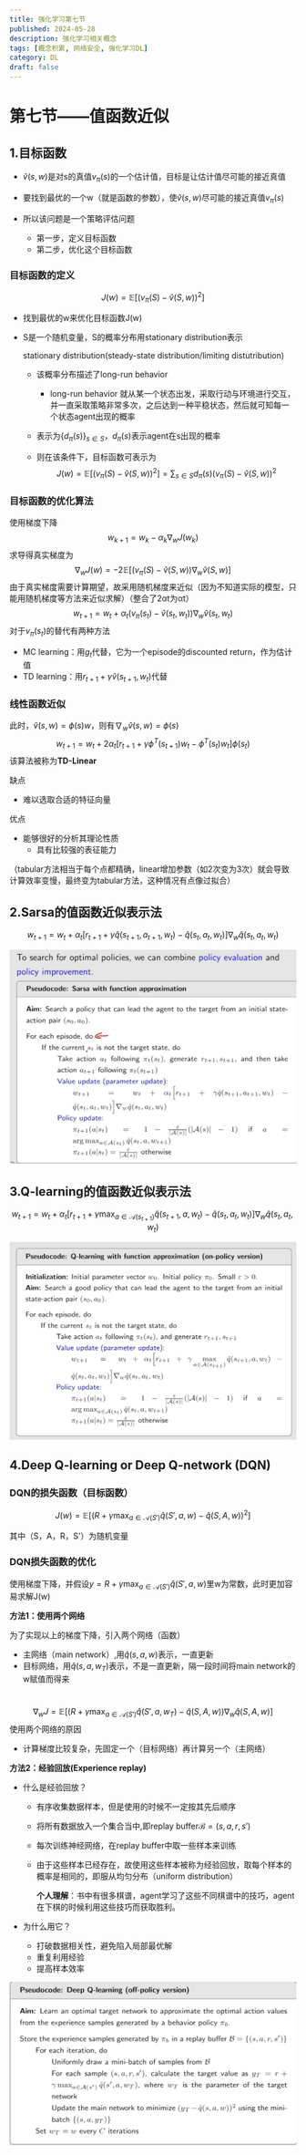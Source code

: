 ```yaml
---
title: 强化学习第七节
published: 2024-05-28
description: 强化学习相关概念
tags: [概念积累, 网络安全, 强化学习DL]
category: DL
draft: false
---
```

# 第七节——值函数近似

## 1.目标函数

- $\hat{v}(s,w)$是对s的真值$v_{\pi}(s)$的一个估计值，目标是让估计值尽可能的接近真值

- 要找到最优的一个w（就是函数的参数），使$\hat{v}(s,w)$尽可能的接近真值$v_{\pi}(s)$

- 所以该问题是一个策略评估问题

  - 第一步，定义目标函数
  - 第二步，优化这个目标函数

   

### 目标函数的定义

$$
J(w)=\mathbb{E}[(v_{\pi}(S)-\hat{v}(S,w))^2]
$$

- 找到最优的w来优化目标函数J(w)

- S是一个随机变量，S的概率分布用stationary distribution表示

  stationary distribution(steady-state distribution/limiting distutribution)

  - 该概率分布描述了long-run behavior

    - long-run behavior 就从某一个状态出发，采取行动与环境进行交互，并一直采取策略非常多次，之后达到一种平稳状态，然后就可知每一个状态agent出现的概率

  - 表示为$\{d_{\pi}(s)\}_{s\in S}$，$d_{\pi}(s)$表示agent在s出现的概率

  - 则在该条件下，目标函数可表示为
    $$
    J(w)=\mathbb{E}[(v_{\pi}(S)-\hat{v}(S,w))^2]=\sum_{s\in S}d_{\pi}(s)(v_{\pi}(S)-\hat{v}(S,w))^2
    $$

### 目标函数的优化算法

使用梯度下降
$$
w_{k+1} = w_k-\alpha_k \nabla_w J(w_k)
$$
求导得真实梯度为
$$
\nabla_wJ(w) = -2\mathbb{E}[(v_{\pi}(S)-\hat{v}(S,w))\nabla_w\hat{v}(S,w)]
$$
由于真实梯度需要计算期望，故采用随机梯度来近似（因为不知道实际的模型，只能用随机梯度等方法来近似求解）（整合了2αt为αt）
$$
w_{t+1}=w_{t}+\alpha_t(v_{\pi}(s_t)-\hat{v}(s_t,w_t))\nabla_w\hat{v}(s_t,w_t)
$$
对于$v_{\pi}(s_t)$的替代有两种方法

- MC learning：用$g_t$代替，它为一个episode的discounted return，作为估计值
- TD learning：用$r_{t+1}+\gamma \hat{v}(s_{t+1},w_t)$代替 

### 线性函数近似

此时，$\hat{v}(s,w)=\phi(s)w$，则有$\nabla_w\hat{v}(s,w)=\phi(s)$
$$
w_{t+1}=w_{t}+2\alpha_t[r_{t+1}+\gamma \phi^T(s_{t+1})w_t-\phi^T(s_{t})w_t]\phi(s_t)
$$
该算法被称为**TD-Linear**

缺点

- 难以选取合适的特征向量

优点

- 能够很好的分析其理论性质
  - 具有比较强的表征能力

（tabular方法相当于每个点都精确，linear增加参数（如2次变为3次）就会导致计算效率变慢，最终变为tabular方法，这种情况有点像过拟合）



## 2.Sarsa的值函数近似表示法

$$
w_{t+1}=w_t+\alpha_t[r_{t+1}+\gamma \hat{q}(s_{t+1},a_{t+1},w_t)-\hat{q}(s_t,a_t,w_t)]\nabla_w \hat{q}(s_t,a_t,w_t)
$$

![image-20240529105451082](https://raw.githubusercontent.com/PasserByNaOH/PicGo/main/blogPic/image-20240529105451082.png)

## 3.Q-learning的值函数近似表示法

$$
w_{t+1}=w_t+\alpha_t[r_{t+1}+\gamma \max_{a\in \mathcal{A}(s_{t+1})} \hat{q}(s_{t+1},a,w_t)-\hat{q}(s_t,a_t,w_t)]\nabla_w \hat{q}(s_t,a_t,w_t)
$$

 ![image-20240529114453514](https://raw.githubusercontent.com/PasserByNaOH/PicGo/main/blogPic/image-20240529114453514.png)

## 4.Deep Q-learning or Deep Q-network (DQN)

### DQN的损失函数（目标函数）

$$
J(w)=\mathbb{E}[(R+\gamma \max_{a\in \mathcal{A}(S')} \hat{q}(S',a,w)-\hat{q}(S,A,w))^2]
$$

其中（S，A，R，S'）为随机变量

### DQN损失函数的优化

使用梯度下降，并假设$y=R+\gamma \max_{a\in \mathcal{A}(S')} \hat{q}(S',a,w)$里w为常数，此时更加容易求解J(w)

**方法1：使用两个网络**

为了实现以上的梯度下降，引入两个网络（函数）

- 主网络（main network）,用$\hat{q}(s,a,w)$表示，一直更新
- 目标网络，用$\hat{q}(s,a,w_T)$表示，不是一直更新，隔一段时间将main network的w赋值而得来

​	
$$
\nabla_wJ=\mathbb{E}[(R+\gamma \max_{a\in \mathcal{A}(S')} \hat{q}(S',a,w_T)-\hat{q}(S,A,w))\nabla_w \hat{q}(S,A,w)]
$$
使用两个网络的原因

- 计算梯度比较复杂，先固定一个（目标网络）再计算另一个（主网络） 

**方法2：经验回放(Experience replay)**

- 什么是经验回放？

  - 有序收集数据样本，但是使用的时候不一定按其先后顺序

  - 将所有数据放入一个集合当中,即replay buffer$\mathcal{B}={(s,a,r,s')}$

  - 每次训练神经网络，在replay buffer中取一些样本来训练

  - 由于这些样本已经存在，故使用这些样本被称为经验回放，取每个样本的概率是相同的，即服从均匀分布（uniform distribution）

    **个人理解**：书中有很多棋谱，agent学习了这些不同棋谱中的技巧，agent在下棋的时候利用这些技巧而获取胜利。

  

- 为什么用它？

  - 打破数据相关性，避免陷入局部最优解
  - 重复利用经验
  - 提高样本效率

![image-20240530112638740](https://raw.githubusercontent.com/PasserByNaOH/PicGo/main/blogPic/image-20240530112638740.png)
